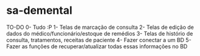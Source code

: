 # sa-demental
TO-DO
0- Tudo :P
1- Telas de marcação de consulta
2- Telas de edição de dados do médico/funcionário/estoque de remédios
3- Telas de histório de consulta, tratamentos, receitas de paciente
4- Fazer conectar a um BD
5- Fazer as funções de recuperar/atualizar todas essas informações no BD
